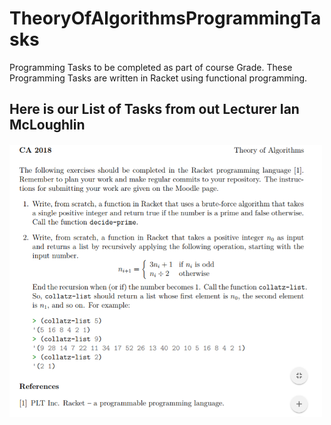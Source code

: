 # TheoryOfAlgorithmsProgrammingTasks
Programming Tasks to be completed as part of course Grade. These Programming Tasks are written in Racket using functional programming.

## Here is our List of Tasks from out Lecturer Ian McLoughlin

<p><img src="Images/Tasks.PNG" width="500" length="300"></p>